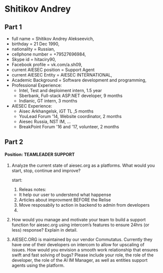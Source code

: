 # Shitikov Andrey
## Part 1

* full name = Shitikov Andrey Alekseevich,
* birthday = 21 Dec 1990,
* nationality = Russian,
* cellphone number = +79527696984,
* Skype id = hitaciry90, 
* Facebook profile = vk.com/a.sh09, 
* current AIESEC position = Support Agent
* current AIESEC Entity = AIESEC INTERNATIONAL, 
* Academic Background = Software development and programming, 
* Professional Experience:
  + Intel, Test and deploiment intern, 1.5 year
  + Sberbank, Full-stack ASP.NET developer, 9 months
  + Indianic, GT intern, 3 months
* AIESEC Experience:
  + Aisec Arkhangelsk, iGT TL ,5 months
  + YouLead Forum '14, Website coordinator, 2 months
  + Aiesec Russia, NST IM, ...
  + BreakPoint Forum '16 and '17, volunteer, 2 months

## Part 2

#### Position: TEAMLEADER SUPPORT

1. Analyze the current state of aiesec.org as a platforms. What would you start, stop, continue and improve?

   start: 

   1. Releas notes: 
     + It help our user to understend what happense
   2. Articles about improvment BEFORE the Relise
   2. Move resposabily to action in backend to admin from developers
   2. 

2. How would you manage and motivate your team to build a support function for aiesec.org using intercom’s features to ensure 24hrs (or less) response? Explain in detail. 

3. AIESEC.ORG is maintained by our vendor Commutatus. Currently they have one of their developers on intercom to allow for upscaling of issues. How would you envision a smooth work relationship that ensures swift and fast solving of bugs? Please include your role, the role of the developer, the role of the AI IM Manager, as well as entities support agents using the platform.

